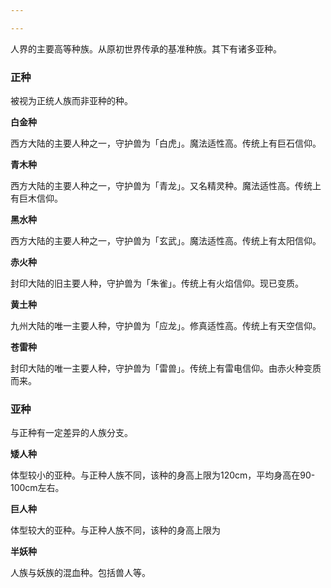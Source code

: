 ```yaml
---

---
```

人界的主要高等种族。从原初世界传承的基准种族。其下有诸多亚种。

### 正种

被视为正统人族而非亚种的种。

**白金种**

西方大陆的主要人种之一，守护兽为「白虎」。魔法适性高。传统上有巨石信仰。

**青木种**

西方大陆的主要人种之一，守护兽为「青龙」。又名精灵种。魔法适性高。传统上有巨木信仰。

**黑水种**

西方大陆的主要人种之一，守护兽为「玄武」。魔法适性高。传统上有太阳信仰。

**赤火种**

封印大陆的旧主要人种，守护兽为「朱雀」。传统上有火焰信仰。现已变质。

**黄土种**

九州大陆的唯一主要人种，守护兽为「应龙」。修真适性高。传统上有天空信仰。

**苍雷种**

封印大陆的唯一主要人种，守护兽为「雷兽」。传统上有雷电信仰。由赤火种变质而来。

### 亚种

与正种有一定差异的人族分支。

**矮人种**

体型较小的亚种。与正种人族不同，该种的身高上限为120cm，平均身高在90-100cm左右。

**巨人种**

体型较大的亚种。与正种人族不同，该种的身高上限为

**半妖种**

人族与妖族的混血种。包括兽人等。